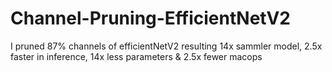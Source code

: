 # Channel-Pruning-EfficientNetV2
I pruned 87% channels of efficientNetV2 resulting 14x sammler model, 2.5x faster in inference, 14x less parameters &amp; 2.5x fewer macops 

